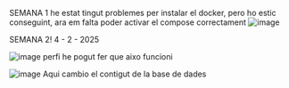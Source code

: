 SEMANA 1
he estat tingut problemes per instalar el docker, pero ho estic conseguint, ara em falta poder activar el compose correctament
![image](https://github.com/user-attachments/assets/825bd552-5386-426c-a7f7-0368d902ab56)


SEMANA 2! 4 - 2 - 2025

![image](https://github.com/user-attachments/assets/f1be1e4f-07a4-4b41-99ac-ff31034ab84d)
perfi he pogut fer que aixo funcioni

![image](https://github.com/user-attachments/assets/c2ee9d48-e61f-4a2b-9b48-ea220a5123f3)
Aqui cambio el contigut de la base de dades

